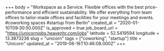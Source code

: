 +++
body = "Workspace as a Service. Flexible offices with the best price-performance and efficient sustainability. We offer everything from team offices to tailor-made offices and facilities for your meetings and events. #coworking spaces #startup from Berlin"
created_at = "2020-01-10T09:30:50.000Z"
is_approved = true
job_board_url = "https://unicornjobs.heavenhr.com/jobs"
latitude = 52.5419594
longitude = 13.3873236
slug = "unicorn"
tags = ["coworking", "startup"]
title = "Unicorn"
updated_at = "2019-06-16T10:46:08.000Z"
+++
